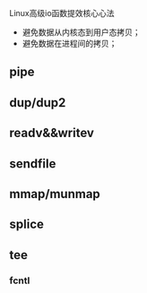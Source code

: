 Linux高级io函数提效核心心法

- 避免数据从内核态到用户态拷贝；
- 避免数据在进程间的拷贝；

## pipe

## dup/dup2

## readv&&writev

## sendfile

## mmap/munmap

## splice

## tee

### fcntl